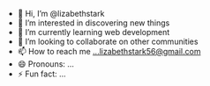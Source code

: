 - 👋 Hi, I’m @lizabethstark
- 👀 I’m interested in discovering new things
- 🌱 I’m currently learning web development
- 💞️ I’m looking to collaborate on other communities 
- 📫 How to reach me ...lizabethstark56@gmail.com
- 😄 Pronouns: ...
- ⚡ Fun fact: ...

<!---
lizabethstark/lizabethstark is a ✨ special ✨ repository because its `README.md` (this file) appears on your GitHub profile.
You can click the Preview link to take a look at your changes.
--->
